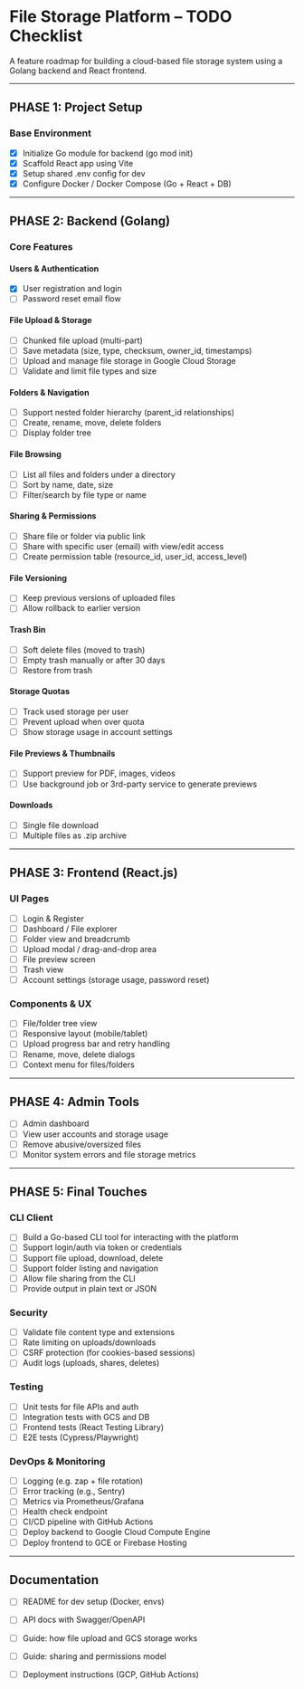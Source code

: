 # File Storage Platform – TODO Checklist

A feature roadmap for building a cloud-based file storage system using a Golang backend and React frontend.

---

## PHASE 1: Project Setup

### Base Environment
- [X] Initialize Go module for backend (go mod init)
- [X] Scaffold React app using Vite
- [X] Setup shared .env config for dev
- [X] Configure Docker / Docker Compose (Go + React + DB)

---

## PHASE 2: Backend (Golang)

### Core Features

#### Users & Authentication
- [X] User registration and login
- [ ] Password reset email flow

#### File Upload & Storage
- [ ] Chunked file upload (multi-part)
- [ ] Save metadata (size, type, checksum, owner_id, timestamps)
- [ ] Upload and manage file storage in Google Cloud Storage
- [ ] Validate and limit file types and size

#### Folders & Navigation
- [ ] Support nested folder hierarchy (parent_id relationships)
- [ ] Create, rename, move, delete folders
- [ ] Display folder tree

#### File Browsing
- [ ] List all files and folders under a directory
- [ ] Sort by name, date, size
- [ ] Filter/search by file type or name

#### Sharing & Permissions
- [ ] Share file or folder via public link
- [ ] Share with specific user (email) with view/edit access
- [ ] Create permission table (resource_id, user_id, access_level)

#### File Versioning
- [ ] Keep previous versions of uploaded files
- [ ] Allow rollback to earlier version

#### Trash Bin
- [ ] Soft delete files (moved to trash)
- [ ] Empty trash manually or after 30 days
- [ ] Restore from trash

#### Storage Quotas
- [ ] Track used storage per user
- [ ] Prevent upload when over quota
- [ ] Show storage usage in account settings

#### File Previews & Thumbnails
- [ ] Support preview for PDF, images, videos
- [ ] Use background job or 3rd-party service to generate previews

#### Downloads
- [ ] Single file download
- [ ] Multiple files as .zip archive

---

## PHASE 3: Frontend (React.js)

### UI Pages
- [ ] Login & Register
- [ ] Dashboard / File explorer
- [ ] Folder view and breadcrumb
- [ ] Upload modal / drag-and-drop area
- [ ] File preview screen
- [ ] Trash view
- [ ] Account settings (storage usage, password reset)

### Components & UX
- [ ] File/folder tree view
- [ ] Responsive layout (mobile/tablet)
- [ ] Upload progress bar and retry handling
- [ ] Rename, move, delete dialogs
- [ ] Context menu for files/folders

---

## PHASE 4: Admin Tools

- [ ] Admin dashboard
- [ ] View user accounts and storage usage
- [ ] Remove abusive/oversized files
- [ ] Monitor system errors and file storage metrics

---

## PHASE 5: Final Touches

### CLI Client
- [ ] Build a Go-based CLI tool for interacting with the platform
- [ ] Support login/auth via token or credentials
- [ ] Support file upload, download, delete
- [ ] Support folder listing and navigation
- [ ] Allow file sharing from the CLI
- [ ] Provide output in plain text or JSON

### Security
- [ ] Validate file content type and extensions
- [ ] Rate limiting on uploads/downloads
- [ ] CSRF protection (for cookies-based sessions)
- [ ] Audit logs (uploads, shares, deletes)

### Testing
- [ ] Unit tests for file APIs and auth
- [ ] Integration tests with GCS and DB
- [ ] Frontend tests (React Testing Library)
- [ ] E2E tests (Cypress/Playwright)

### DevOps & Monitoring
- [ ] Logging (e.g. zap + file rotation)
- [ ] Error tracking (e.g., Sentry)
- [ ] Metrics via Prometheus/Grafana
- [ ] Health check endpoint
- [ ] CI/CD pipeline with GitHub Actions
- [ ] Deploy backend to Google Cloud Compute Engine
- [ ] Deploy frontend to GCE or Firebase Hosting

---

## Documentation

- [ ] README for dev setup (Docker, envs)
- [ ] API docs with Swagger/OpenAPI
- [ ] Guide: how file upload and GCS storage works
- [ ] Guide: sharing and permissions model
- [ ] Deployment instructions (GCP, GitHub Actions)

